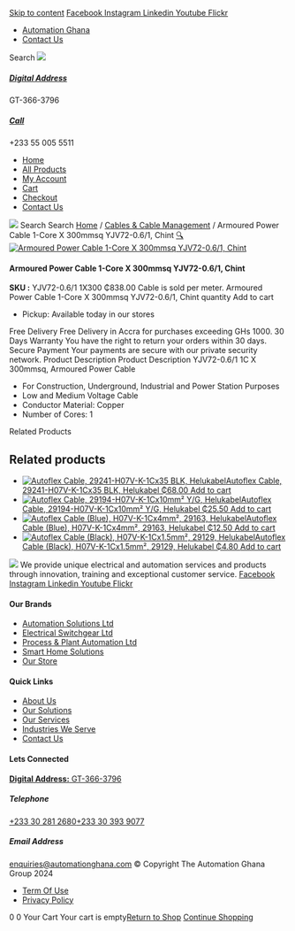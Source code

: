 [Skip to content](https://store.automationghana.com/product/armoured-power-cable-yjv72-0-6-1-1x300-chint/#content)
[ Facebook ](https://www.facebook.com/automationgh/) [ Instagram ](https://www.instagram.com/automationgh/) [ Linkedin ](https://www.linkedin.com/company/the-automation-ghana-limited/) [ Youtube ](https://www.youtube.com/channel/UCurrRDUSm5oIW39VXjn1u0w) [ Flickr ](https://www.flickr.com/photos/181794037@N07/)
  * [ Automation Ghana ](https://automationghana.com)
  * [ Contact Us ](https://store.automationghana.com/contact/)


Search
[ ![](https://store.automationghana.com/wp-content/uploads/2024/04/Website-TAGG-Logo-BLUE.png) ](https://store.automationghana.com/)
[ ](https://maps.app.goo.gl/m4xeaagWCNbLk4jM6)
#####  [ Digital Address ](https://maps.app.goo.gl/m4xeaagWCNbLk4jM6)
GT-366-3796 
[ ](tel:+233550055511)
#####  [ Call ](tel:+233550055511)
+233 55 005 5511 
  * [Home](https://store.automationghana.com/)
  * [All Products](https://store.automationghana.com/shop/)
  * [My Account](https://store.automationghana.com/my-account/)
  * [Cart](https://store.automationghana.com/cart/)
  * [Checkout](https://store.automationghana.com/checkout/)
  * [Contact Us](https://store.automationghana.com/contact/)


[![](https://store.automationghana.com/wp-content/uploads/2024/04/AutomationGhana_logo_white.png)](https://store.automationghana.com)
Search
Search
[Home](https://store.automationghana.com) / [Cables & Cable Management](https://store.automationghana.com/product-category/cables-cable-management/) / Armoured Power Cable 1-Core X 300mmsq YJV72-0.6/1, Chint
[🔍](https://store.automationghana.com/product/armoured-power-cable-yjv72-0-6-1-1x300-chint/)
[![Armoured Power Cable 1-Core X 300mmsq YJV72-0.6/1, Chint](https://store.automationghana.com/wp-content/uploads/2020/04/YJV72-0.6_1-1X300-new.jpg)](https://store.automationghana.com/wp-content/uploads/2020/04/YJV72-0.6_1-1X300-new.jpg)
####  Armoured Power Cable 1-Core X 300mmsq YJV72-0.6/1, Chint 
**SKU :** YJV72-0.6/1 1X300 
₵838.00
Cable is sold per meter.
Armoured Power Cable 1-Core X 300mmsq YJV72-0.6/1, Chint quantity
Add to cart
  * Pickup: Available today in our stores


Free Delivery 
Free Delivery in Accra for purchases exceeding GHs 1000. 
30 Days Warranty 
You have the right to return your orders within 30 days. 
Secure Payment 
Your payments are secure with our private security network. 
Product Description
Product Description
YJV72-0.6/1 1C X 300mmsq, Armoured Power Cable 
  * For Construction, Underground, Industrial and Power Station Purposes
  * Low and Medium Voltage Cable
  * Conductor Material: Copper
  * Number of Cores: 1


Related Products 
## Related products
  * [![Autoflex Cable, 29241-H07V-K-1Cx35 BLK, Helukabel](https://store.automationghana.com/wp-content/uploads/2019/12/CABLES-3-300x300.jpg)Autoflex Cable, 29241-H07V-K-1Cx35 BLK, Helukabel ₵68.00 ](https://store.automationghana.com/product/autoflex-cable-29241-h07v-k-1cx35-blk-helukabel/)
[Add to cart](https://store.automationghana.com/product/armoured-power-cable-yjv72-0-6-1-1x300-chint/?add-to-cart=1482)
  * [![Autoflex Cable, 29194-H07V-K-1Cx10mm² Y/G, Helukabel](https://store.automationghana.com/wp-content/uploads/2019/12/CABLES-2-300x300.jpg)Autoflex Cable, 29194-H07V-K-1Cx10mm² Y/G, Helukabel ₵25.50 ](https://store.automationghana.com/product/autoflex-cable-29194-h07v-k-1cx10-y-g-helukabel/)
[Add to cart](https://store.automationghana.com/product/armoured-power-cable-yjv72-0-6-1-1x300-chint/?add-to-cart=1476)
  * [![Autoflex Cable \(Blue\), H07V-K-1Cx4mm², 29163, Helukabel](https://store.automationghana.com/wp-content/uploads/2019/12/CABLES-4-300x300.jpg)Autoflex Cable (Blue), H07V-K-1Cx4mm², 29163, Helukabel ₵12.50 ](https://store.automationghana.com/product/autoflex-cable-29163-h07v-k-1cx4-be-helukabel/)
[Add to cart](https://store.automationghana.com/product/armoured-power-cable-yjv72-0-6-1-1x300-chint/?add-to-cart=1469)
  * [![Autoflex Cable \(Black\), H07V-K-1Cx1.5mm², 29129, Helukabel](https://store.automationghana.com/wp-content/uploads/2019/12/CABLES-3-300x300.jpg)Autoflex Cable (Black), H07V-K-1Cx1.5mm², 29129, Helukabel ₵4.80 ](https://store.automationghana.com/product/autoflex-cable-29129-h07v-k-1cx1-5-blk-helukabel/)
[Add to cart](https://store.automationghana.com/product/armoured-power-cable-yjv72-0-6-1-1x300-chint/?add-to-cart=1460)


![](https://store.automationghana.com/wp-content/uploads/2024/04/AutomationGhana_logo_white.png)
We provide unique electrical and automation services and products through innovation, training and exceptional customer service.
[ Facebook ](https://www.facebook.com/automationgh/) [ Instagram ](https://www.instagram.com/automationgh/) [ Linkedin ](https://www.linkedin.com/company/the-automation-ghana-limited/) [ Youtube ](https://www.youtube.com/channel/UCurrRDUSm5oIW39VXjn1u0w) [ Flickr ](https://www.flickr.com/photos/181794037@N07/)
#### Our Brands
  * [ Automation Solutions Ltd ](https://store.automationghana.com/product/armoured-power-cable-yjv72-0-6-1-1x300-chint/)
  * [ Electrical Switchgear Ltd ](https://store.automationghana.com/product/armoured-power-cable-yjv72-0-6-1-1x300-chint/)
  * [ Process & Plant Automation Ltd ](https://store.automationghana.com/product/armoured-power-cable-yjv72-0-6-1-1x300-chint/)
  * [ Smart Home Solutions ](https://store.automationghana.com/product/armoured-power-cable-yjv72-0-6-1-1x300-chint/)
  * [ Our Store ](https://store.automationghana.com/product/armoured-power-cable-yjv72-0-6-1-1x300-chint/)


#### Quick Links
  * [ About Us ](https://store.automationghana.com/product/armoured-power-cable-yjv72-0-6-1-1x300-chint/)
  * [ Our Solutions ](https://store.automationghana.com/product/armoured-power-cable-yjv72-0-6-1-1x300-chint/)
  * [ Our Services ](https://store.automationghana.com/product/armoured-power-cable-yjv72-0-6-1-1x300-chint/)
  * [ Industries We Serve ](https://store.automationghana.com/product/armoured-power-cable-yjv72-0-6-1-1x300-chint/)
  * [ Contact Us ](https://store.automationghana.com/product/armoured-power-cable-yjv72-0-6-1-1x300-chint/)


#### Lets Connected
[**Digital Address:** GT-366-3796](https://maps.app.goo.gl/m4xeaagWCNbLk4jM6)
#####  Telephone 
[ +233 30 281 2680](tel:+233302812680)[+233 30 393 9077](https://store.automationghana.com/product/armoured-power-cable-yjv72-0-6-1-1x300-chint/+233303939077)
#####  Email Address 
enquiries@automationghana.com 
© Copyright The Automation Ghana Group 2024
  * [ Term Of Use ](https://store.automationghana.com/product/armoured-power-cable-yjv72-0-6-1-1x300-chint/)
  * [ Privacy Policy ](https://store.automationghana.com/product/armoured-power-cable-yjv72-0-6-1-1x300-chint/)


0
0
Your Cart
Your cart is empty[Return to Shop](https://store.automationghana.com/shop/)
[Continue Shopping](https://store.automationghana.com/product/armoured-power-cable-yjv72-0-6-1-1x300-chint/)
